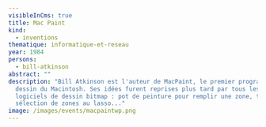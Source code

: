 ```yaml
---
visibleInCms: true
title: Mac Paint
kind:
  - inventions
thematique: informatique-et-reseau
year: 1984
persons:
  - bill-atkinson
abstract: ""
description: "Bill Atkinson est l'auteur de MacPaint, le premier programme de
  dessin du Macintosh. Ses idées furent reprises plus tard par tous les
  logiciels de dessin bitmap : pot de peinture pour remplir une zone, trames,
  sélection de zones au lasso..."
image: /images/events/macpaintwp.png
---
```

